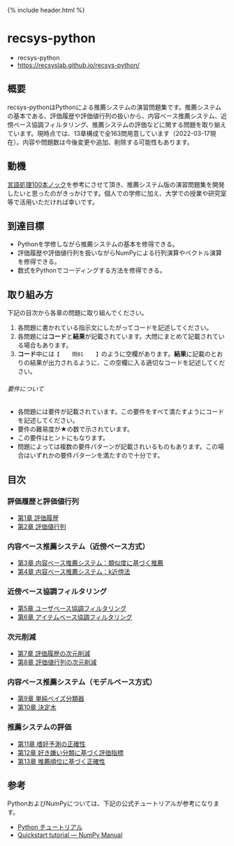 {% include header.html %}

# recsys-python

- recsys-python
- https://recsyslab.github.io/recsys-python/

## 概要
recsys-pythonはPythonによる推薦システムの演習問題集です。推薦システムの基本である、評価履歴や評価値行列の扱いから、内容ベース推薦システム、近傍ベース協調フィルタリング、推薦システムの評価などに関する問題を取り揃えています。現時点では、13章構成で全163問用意しています（2022-03-17現在）。内容や問題数は今後変更や追加、削除する可能性もあります。

## 動機
[言語処理100本ノック](https://nlp100.github.io/ja/)を参考にさせて頂き、推薦システム版の演習問題集を開発したいと思ったのがきっかけです。個人での学修に加え、大学での授業や研究室等で活用いただければ幸いです。

## 到達目標

- Pythonを学修しながら推薦システムの基本を修得できる。
- 評価履歴や評価値行列を扱いながらNumPyによる行列演算やベクトル演算を修得できる。
- 数式をPythonでコーディングする方法を修得できる。

## 取り組み方
下記の目次から各章の問題に取り組んでください。

1. 各問題に書かれている指示文にしたがってコードを記述してください。
2. 各問題には**コード**と**結果**が記載されています。大問にまとめて記載されている場合もあります。
3. **コード**中には`【    問01    】`のように空欄があります。**結果**に記載のとおりの結果が出力されるように、この空欄に入る適切なコードを記述してください。

###### 要件について

- 各問題には要件が記載されています。この要件をすべて満たすようにコードを記述してください。
- 要件の難易度が★の数で示されています。
- この要件はヒントにもなります。
- 問題によっては複数の要件パターンが記載されいるものもあります。この場合はいずれかの要件パターンを満たすので十分です。

## 目次

### 評価履歴と評価値行列

- [第1章 評価履歴](chap01.md)
- [第2章 評価値行列](chap02.md)

### 内容ベース推薦システム（近傍ベース方式）

- [第3章 内容ベース推薦システム：類似度に基づく推薦](chap03.md)
- [第4章 内容ベース推薦システム：k近傍法](chap04.md)

### 近傍ベース協調フィルタリング

- [第5章 ユーザベース協調フィルタリング](chap05.md)
- [第6章 アイテムベース協調フィルタリング](chap06.md)

### 次元削減
- [第7章 評価履歴の次元削減](chap07.md)
- [第8章 評価値行列の次元削減](chap08.md)

### 内容ベース推薦システム（モデルベース方式）

- [第9章 単純ベイズ分類器](chap09.md)
- [第10章 決定木](chap10.md)

### 推薦システムの評価

- [第11章 嗜好予測の正確性](chap11.md)
- [第12章 好き嫌い分類に基づく評価指標](chap12.md)
- [第13章 推薦順位に基づく正確性](chap13.md)

## 参考

PythonおよびNumPyについては、下記の公式チュートリアルが参考になります。
- [Python チュートリアル](https://docs.python.org/ja/3.9/tutorial/)
- [Quickstart tutorial — NumPy Manual](https://docs.scipy.org/doc/numpy/user/quickstart.html)




